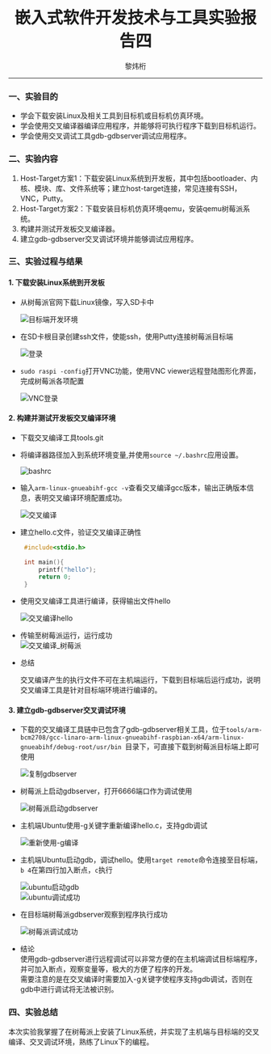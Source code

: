 # **<center><font size=6>嵌入式软件开发技术与工具实验报告四</font></center>**

<center><font>黎炜桁</font></center>

---

### **一、实验目的**   

- 学会下载安装Linux及相关工具到目标机或目标机仿真环境。     
- 学会使用交叉编译器编译应用程序，并能够将可执行程序下载到目标机运行。   
- 学会使用交叉调试工具gdb-gdbserver调试应用程序。     

### **二、实验内容**   

1. Host-Target方案1：下载安装Linux系统到开发板，其中包括bootloader、内核、模块、库、文件系统等；建立host-target连接，常见连接有SSH，VNC，Putty。   
2. Host-Target方案2：下载安装目标机仿真环境qemu，安装qemu树莓派系统。    
3. 构建并测试开发板交叉编译器。     
4. 建立gdb-gdbserver交叉调试环境并能够调试应用程序。   

### **三、实验过程与结果**   

#### 1. 下载安装Linux系统到开发板   
- 从树莓派官网下载Linux镜像，写入SD卡中   

   ![目标端开发环境](./picture/目标端开发环境.png)   

- 在SD卡根目录创建ssh文件，使能ssh，使用Putty连接树莓派目标端   

   ![登录](./picture/登录.png)   

- `sudo raspi -config`打开VNC功能，使用VNC viewer远程登陆图形化界面，完成树莓派各项配置   

   ![VNC登录](./picture/VNC登录.png)   


#### 2. 构建并测试开发板交叉编译环境   
- 下载交叉编译工具tools.git   

- 将编译器路径加入到系统环境变量,并使用`source ~/.bashrc`应用设置。   

   ![bashrc](./picture/bashrc.png)   

- 输入`arm-linux-gnueabihf-gcc -v`查看交叉编译gcc版本，输出正确版本信息，表明交叉编译环境配置成功。   

   ![交叉编译](./picture/ubuntu配置交叉编译.png)   

- 建立hello.c文件，验证交叉编译正确性   

   ```c
    #include<stdio.h>

    int main(){
        printf("hello");
        return 0;
    }
   ```   

- 使用交叉编译工具进行编译，获得输出文件hello   

   ![交叉编译hello](./picture/交叉编译hello.png)   

- 传输至树莓派运行，运行成功   
   ![交叉编译_树莓派](./picture/交叉编译_树莓派.png)   

- 总结   

   交叉编译产生的执行文件不可在主机端运行，下载到目标端后运行成功，说明交叉编译工具是针对目标端环境进行编译的。   

#### 3. 建立gdb-gdbserver交叉调试环境    

- 下载的交叉编译工具链中已包含了gdb-gdbserver相关工具，位于`tools/arm-bcm2708/gcc-linaro-arm-linux-gnueabihf-raspbian-x64/arm-linux-gnueabihf/debug-root/usr/bin
`目录下，可直接下载到树莓派目标端上即可使用   

   ![复制gdbserver](./picture/复制gdbserver.png)   

- 树莓派上启动gdbserver，打开6666端口作为调试使用   

   ![树莓派启动gdbserver](./picture/树莓派启动gdbserver.png)   

- 主机端Ubuntu使用-g关键字重新编译hello.c，支持gdb调试   

   ![重新使用-g编译](./picture/重新使用-g编译.png)

- 主机端Ubuntu启动gdb，调试hello。使用`target remote`命令连接至目标端，`b 4`在第四行加入断点，`c`执行   

   ![ubuntu启动gdb](./picture/ubuntu启动gdb.png)   
   ![ubuntu调试成功](./picture/ubuntu调试成功.png)   

- 在目标端树莓派gdbserver观察到程序执行成功   

   ![树莓派调试成功](./picture/树莓派调试成功.png)

- 结论   
   使用gdb-gdbserver进行远程调试可以非常方便的在主机端调试目标端程序，并可加入断点，观察变量等，极大的方便了程序的开发。   
   需要注意的是在交叉编译时需要加入-g关键字使程序支持gdb调试，否则在gdb中进行调试将无法被识别。   


### **四、实验总结**   

本次实验我掌握了在树莓派上安装了Linux系统，并实现了主机端与目标端的交叉编译、交叉调试环境，熟练了Linux下的编程。   

